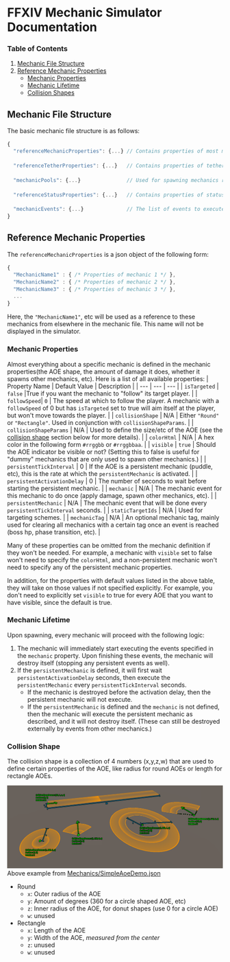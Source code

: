 # FFXIV Mechanic Simulator Documentation
### Table of Contents  
1. [Mechanic File Structure](#MechanicFileStructure)
2. [Reference Mechanic Properties](#ReferenceMechanicProperties)
   - [Mechanic Properties](#MechanicProperties)
   - [Mechanic Lifetime](#MechanicLifetime)
   - [Collision Shapes](#CollisionShape)



## Mechanic File Structure <a name="MechanicFileStructure"/>

The basic mechanic file structure is as follows:
```javascript
{
  "referenceMechanicProperties": {...} // Contains properties of most mechanics
  
  "referenceTetherProperties": {...}   // Contains properties of tethers
  
  "mechanicPools": {...}               // Used for spawning mechanics randomly
  
  "referenceStatusProperties": {...}   // Contains properties of status effects
  
  "mechanicEvents": {...}              // The list of events to execute
}
```

## Reference Mechanic Properties <a name="ReferenceMechanicProperties"/>

The `referenceMechanicProperties` is a json object of the following form:

```javascript
{
  "MechanicName1" : { /* Properties of mechanic 1 */ },
  "MechanicName2" : { /* Properties of mechanic 2 */ },
  "MechanicName3" : { /* Properties of mechanic 3 */ },
  ...
}
```

Here, the `"MechanicName1"`, etc will be used as a reference to these mechanics from elsewhere in the mechanic file. This name will not be displayed in the simulator.

### Mechanic Properties <a name="MechanicProperties"/>

Almost everything about a specific mechanic is defined in the mechanic properties(the AOE shape, the amount of damage it does, whether it spawns other mechanics, etc). Here is a list of all available properties:
| Property Name | Default Value | Description |
| --- | --- | --- |
| `isTargeted` | `false` |True if you want the mechanic to "follow" its target player. |
| `followSpeed`| `0` | The speed at which to follow the player. A mechanic with a `followSpeed` of 0 but has `isTargeted` set to true will aim itself at the player, but won't move towards the player. |
| `collisionShape` | N/A | Either `"Round"` or `"Rectangle"`. Used in conjunction with `collisionShapeParams`. |
| `collisionShapeParams` | N/A | Used to define the size/etc of the AOE (see the [collision shape](#CollisionShape) section below for more details). |
| `colorHtml` | N/A | A hex color in the following form `#rrggbb` or `#rrggbbaa`. |
| `visible` | `true` | Should the AOE indicator be visible or not? (Setting this to false is useful for "dummy" mechanics that are only used to spawn other mechanics.) |
| `persistentTickInterval` | 0 | If the AOE is a persistent mechanic (puddle, etc), this is the rate at which the `persistentMechanic` is activated. |
| `persistentActivationDelay` | 0 | The number of seconds to wait before starting the persistent mechanic. |
| `mechanic` | N/A | The mechanic event for this mechanic to do once (apply damage, spawn other mechanics, etc). |
| `persistentMechanic` | N/A | The mechanic event that will be done every `persistentTickInterval` seconds. |
| `staticTargetIds` | N/A | Used for targeting schemes. |
| `mechanicTag` | N/A | An optional mechanic tag, mainly used for clearing all mechanics with a certain tag once an event is reached (boss hp, phase transition, etc). |

Many of these properties can be omitted from the mechanic definition if they won't be needed. For example, a mechanic with `visible` set to false won't need to specify the `colorHtml`, and a non-persistent mechanic won't need to specify any of the persistent mechanic properties.

In addition, for the properties with default values listed in the above table, they will take on those values if not specified explicitly. For example, you don't need to explicitly set `visible` to true for every AOE that you want to have visible, since the default is true.

### Mechanic Lifetime <a name="MechanicLifetime">

Upon spawning, every mechanic will proceed with the following logic:

1. The mechanic will immediately start executing the events specified in the `mechanic` property. Upon finishing these events, the mechanic will destroy itself (stopping any persistent events as well).
2. If the `persistentMechanic` is defined, it will first wait `persistentActivationDelay` seconds, then execute the `persistentMechanic` every `persistentTickInterval` seconds. 
   - If the mechanic is destroyed before the activation delay, then the persistent mechanic will not execute.
   - If the `persistentMechanic` is defined and the `mechanic` is not defined, then the mechanic will execute the persistent mechanic as described, and it will not destroy itself. (These can still be destroyed externally by events from other mechanics.)
  
### Collision Shape <a name="CollisionShape">

The collision shape is a collection of 4 numbers (x,y,z,w) that are used to define certain properties of the AOE, like radius for round AOEs or length for rectangle AOEs.

![](Images/AoeShapes.png)
Above example from [Mechanics/SimpleAoeDemo.json](Mechanics/SimpleAoeDemo.json)
   
- Round
  - `x`: Outer radius of the AOE
  - `y`: Amount of degrees (360 for a circle shaped AOE, etc)
  - `z`: Inner radius of the AOE, for donut shapes (use 0 for a circle AOE)
  - `w`: unused
- Rectangle
  - `x`: Length of the AOE
  - `y`: Width of the AOE, *measured from the center*
  - `z`: unused
  - `w`: unused















